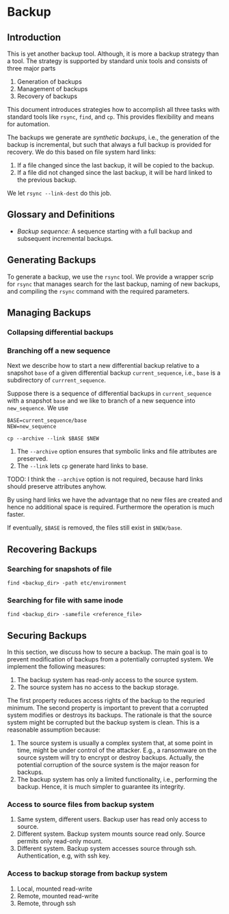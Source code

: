 # Backup 

## Introduction

This is yet another backup tool. Although, it is more a backup strategy than a tool. The strategy is supported by standard unix tools and consists of three major parts

1. Generation of backups
2. Management of backups
3. Recovery of backups

This document introduces strategies how to accomplish all three tasks with standard tools like `rsync`, `find`, and `cp`. This provides flexibility and means for automation. 

The backups we generate are *synthetic backups*, i.e., the generation of the backup is incremental, but such that always a full backup is provided for recovery. We do this based on file system hard links:
1. If a file changed since the last backup, it will be copied to the backup.
2. If a file did not changed since the last backup, it will be hard linked to the previous backup.

We let `rsync --link-dest` do this job.

## Glossary and Definitions

* *Backup sequence:* A sequence starting with a full backup and subsequent incremental backups.

## Generating Backups

To generate a backup, we use the `rsync` tool. We provide a wrapper scrip for `rsync` that manages search for the last backup, naming of new backups, and compiling the `rsync` command with the required parameters.

## Managing Backups

### Collapsing differential backups

### Branching off a new sequence

Next we describe how to start a new differential backup relative to a snapshot `base` of
a given differential backup `current_sequence`, i.e., `base` is a subdirectory of `currrent_sequence`. 

Suppose there is a sequence of differential backups in `current_sequence` with a snapshot `base` and we like to branch of a new sequence into `new_sequence`. We use

```
BASE=current_sequence/base
NEW=new_sequence

cp --archive --link $BASE $NEW
```
1. The `--archive` option ensures that symbolic links and file attributes are preserved.
2. The `--link` lets `cp` generate hard links to base.

TODO: I think the `--archive` option is not required, because hard links should preserve attributes anyhow.

By using hard links we have the advantage that no new files are created and hence no additional space is required. Furthermore the operation is much faster. 

If eventually, `$BASE` is removed, the files still exist in `$NEW/base`. 

## Recovering Backups

### Searching for snapshots of file

```
find <backup_dir> -path etc/environment 
```

### Searching for file with same inode

```
find <backup_dir> -samefile <reference_file>
```

## Securing Backups

In this section, we discuss how to secure a backup. The main goal is to prevent modification of backups from a potentially corrupted system. We implement the following measures:

1. The backup system has read-only access to the source system.
2. The source system has no access to the backup storage.

The first property reduces access rights of the backup to the requried minimum. The second property is important to prevent that a corrupted system modifies or destroys its backups. The rationale is that the source system might be corrupted but the backup system is clean. This is a reasonable assumption because:

1. The source system is usually a complex system that, at some point in time, might be under control of the attacker. E.g., a ransomware on the source system will try to encrypt or destroy backups. Actually, the potential corruption of the source system is the major reason for backups. 
2. The backup system has only a limited functionality, i.e., performing the backup. Hence, it is much simpler to guarantee its integrity.

### Access to source files from backup system

1. Same system, different users. Backup user has read only access to source.
2. Different system. Backup system mounts source read only. Source permits only read-only mount.
3. Different system. Backup system accesses source through ssh. Authentication, e.g, with ssh key.

### Access to backup storage from backup system

1. Local, mounted read-write
2. Remote, mounted read-write
3. Remote, through ssh